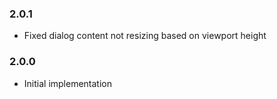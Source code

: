### 2.0.1
- Fixed dialog content not resizing based on viewport height

### 2.0.0
- Initial implementation